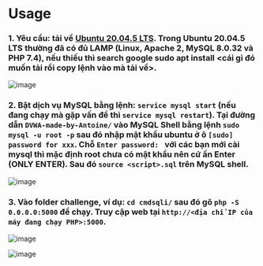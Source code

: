 # Usage

### 1. Yêu cầu: tải về [Ubuntu 20.04.5 LTS](https://releases.ubuntu.com/focal/ubuntu-20.04.5-desktop-amd64.iso). Trong Ubuntu 20.04.5 LTS thường đã có đủ LAMP (Linux, Apache 2, MySQL 8.0.32 và PHP 7.4), nếu thiếu thì search google sudo apt install <cái gì đó muốn tải rồi copy lệnh vào mà tải về>.

![image](https://user-images.githubusercontent.com/61876488/220865105-4d47cc2a-3a3a-4ff6-abf1-920e0a277660.png)

### 2. Bật dịch vụ MySQL bằng lệnh: `service mysql start` (nếu đang chạy mà gặp vấn đề thì `service mysql restart`). Tại đường dẫn `DVWA-made-by-Antoine/` vào MySQL Shell bằng lệnh `sudo mysql -u root -p` sau đó nhập mật khẩu ubuntu ở ô `[sudo] password for xxx`. Chỗ `Enter password: ` với các bạn mới cài mysql thì mặc định root chưa có mật khẩu nên cứ ấn Enter (ONLY ENTER). Sau đó `source <script>.sql` trên MySQL shell.

![image](https://user-images.githubusercontent.com/61876488/220865549-dd653d94-ffca-4aa0-8924-8acf8bf9eb45.png)


### 3. Vào folder challenge, ví dụ: `cd cmdsqli/` sau đó gõ `php -S 0.0.0.0:5000` để chạy. Truy cập web tại `http://<địa chỉ IP của máy đang chạy PHP>:5000`.

![image](https://user-images.githubusercontent.com/61876488/220871921-cefc15be-6a20-4691-8a11-546489e5fda6.png)

![image](https://user-images.githubusercontent.com/61876488/220872003-29552138-b517-46cc-b4ee-4d6435789479.png)
